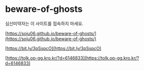 # beware-of-ghosts
심신미약자는 이 사이트를 접속하지 마세요.

[https://soju06.github.io/beware-of-ghosts/](https://soju06.github.io/beware-of-ghosts/)

[https://bit.ly/3pSspcO](https://bit.ly/3pSspcO)

[https://tolk.op-gg.kro.kr/?d=6146833](https://tolk.op-gg.kro.kr/?d=6146833)
